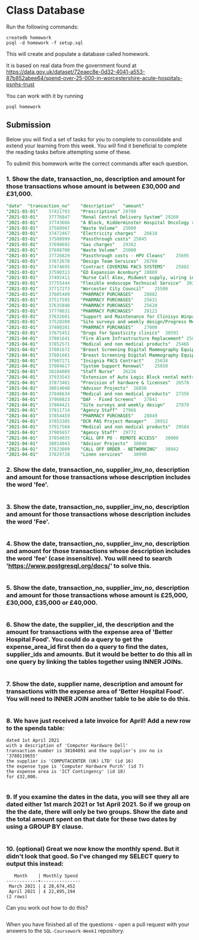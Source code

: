 # Class Database
Run the following commands:
```
createdb homework
psql -d homework -f setup.sql
```
This will create and populate a database called homework.

It is based on real data from the government found at
https://data.gov.uk/dataset/72eaec8e-0d32-4041-a553-87b852abee64/spend-over-25-000-in-worcestershire-acute-hospitals-psnhs-trust

You can work with it by running
```
psql homework
```
## Submission

Below you will find a set of tasks for you to complete to consolidate and extend your learning from this week. You will find it beneficial to complete the reading tasks before attempting some of these.

To submit this homework write the correct commands after each question.

### 1. Show the date, transaction_no, description and amount for those transactions whose amount is between £30,000 and £31,000.
```sql
"date"	"transaction_no"	"description"	"amount"
"2021-03-01"	37411793	"Prescriptions"	28700
"2021-03-01"	37776847	"Renal Central Delivery System"	29260
"2021-03-01"	37743666	"A Block, Kidderminster Hospital Oncology refurbishment."	25891
"2021-03-01"	37588987	"Waste Volume"	25000
"2021-03-01"	37472467	"Electricity charges"	26610
"2021-03-01"	37588999	"Passthrough costs"	25845
"2021-03-01"	37698692	"Gas charges"	29362
"2021-03-01"	37698700	"Waste Volume"	25000
"2021-03-01"	37726829	"Passthrough costs - HPV Cleans"	25695
"2021-03-01"	37672678	"Design Team Services"	26760
"2021-03-01"	37474695	"Contract COVERING PACS SYSTEMS"	25882
"2021-03-01"	37590313	"ED Expansion Aconbury"	28089
"2021-03-01"	37492411	"Nurse Call Alex, Midwest supply, wiring installation"	29521
"2021-03-01"	37755444	"Flexible endoscope Technical Service"	30238
"2021-03-01"	37717273	"Worcester City Council"	25500
"2021-03-01"	37605489	"PHARMACY PURCHASES"	28882
"2021-03-01"	37517595	"PHARMACY PURCHASES"	25631
"2021-03-01"	37635840	"PHARMACY PURCHASES"	25620
"2021-03-01"	37778631	"PHARMACY PURCHASES"	28123
"2021-03-01"	37632601	"Support and Maintenance for Clinisys Winpath Pathology IT system"	30242
"2021-03-01"	37520209	"Site surveys and weekly design/Progress Meetings."	25000
"2021-03-01"	37480281	"PHARMACY PURCHASES"	27000
"2021-03-01"	37675451	"Drugs for Spasticity clinics"	30591
"2021-04-01"	37801641	"Fire Alarm Infrastructure Replacement"	25000
"2021-04-01"	37852571	"Medical and non medical products"	25466
"2021-04-01"	37801672	"Breast Screening Digital Mammography Equipment"	25602
"2021-04-01"	37801681	"Breast Screening Digital Mammography Equipment"	25602
"2021-04-01"	37907271	"Insignia PACS Contract"	25634
"2021-04-01"	37804617	"System Support Renewal"	25650
"2021-04-01"	38104089	"Staff Nurse"	26226
"2021-04-01"	37933543	"Extension of Auto Logic Block rental mattresses"	26387
"2021-04-01"	37873401	"Provision of hardware & licenses"	26578
"2021-04-01"	38014040	"Advisor Projects"	26856
"2021-04-01"	37846634	"Medical and non medical products"	27356
"2021-04-01"	37960823	"DAF - Fixed Screens"	27841
"2021-04-01"	37804421	"Site surveys and weekly design"	27870
"2021-04-01"	37811714	"Agency Staff"	27966
"2021-04-01"	37854459	"PHARMACY PURCHASES"	28849
"2021-04-01"	37853305	"DCR PAS Project Manager"	28912
"2021-04-01"	37917568	"Medical and non medical products"	29584
"2021-04-01"	37905657	"Agency Staff"	29772
"2021-04-01"	37854035	"CALL OFF PO - REMOTE ACCESS"	30000
"2021-04-01"	38014043	"Advisor Projects"	30040
"2021-04-01"	37823809	"CALL OFF ORDER - NETWORKING"	30942
"2021-04-01"	37829728	"Linen services"	30990
```
### 2. Show the date, transaction_no, supplier_inv_no, description and amount for those transactions whose description includes the word 'fee'.
```sql

```
### 3. Show the date, transaction_no, supplier_inv_no, description and amount for those transactions whose description includes the word 'Fee'.
```sql

```
### 4. Show the date, transaction_no, supplier_inv_no, description and amount for those transactions whose description includes the word 'fee' (case insensitive). You will need to search 'https://www.postgresql.org/docs/' to solve this.
```sql

```
### 5. Show the date, transaction_no, supplier_inv_no, description and amount for those transactions whose amount is £25,000, £30,000, £35,000 or £40,000.
```sql

```
### 6. Show the date, the supplier_id, the description and the amount for transactions with the expense area of 'Better Hospital Food'. You could do a query to get the expense_area_id first then do a query to find the dates, supplier_ids and amounts. But it would be better to do this all in one query by linking the tables together using INNER JOINs.
```sql

```
### 7. Show the date, supplier name, description and amount for transactions with the expense area of 'Better Hospital Food'. You will need to INNER JOIN another table to be able to do this.
```sql

```
### 8. We have just received a late invoice for April! Add a new row to the spends table:
    dated 1st April 2021
    with a description of 'Computer Hardware Dell'
    transaction number is 38104091 and the supplier's inv no is '3780119655'
    the supplier is 'COMPUTACENTER (UK) LTD' (id 16)
    the expense type is 'Computer Hardware Purch' (id 7)
    the expense area is 'ICT Contingency' (id 18)
    for £32,000.
```sql

```
### 9. If you examine the dates in the data, you will see they all are dated either 1st march 2021 or 1st April 2021. So if we group on the the date, there will only be two groups. Show the date and the total amount spent on that date for these two dates by using a GROUP BY clause.
```sql

```
### 10. (optional) Great we now know the monthly spend. But it didn't look that good. So I've changed my SELECT query to output this instead:
```
   Month    | Monthly Spend 
------------+---------------
 March 2021 | £ 28,674,452
 April 2021 | £ 22,895,194
(2 rows)
```
Can you work out how to do this?

```sql

```

When you have finished all of the questions - open a pull request with your answers to the `SQL-Coursework-Week1` repository.

